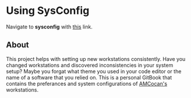 
# Using SysConfig

Navigate to **sysconfig** with [this](https://amcocan.gitbook.io/sysconfig) link.

## About

This project helps with setting up new workstations consistently. Have you changed workstations and discovered inconsistencies in your system setup? Maybe you forgat what theme you used in your code editor or the name of a software that you relied on. This is a personal GitBook that contains the preferances and system configurations of [AMCocan's](https://github.com/amcocan) workstations.
